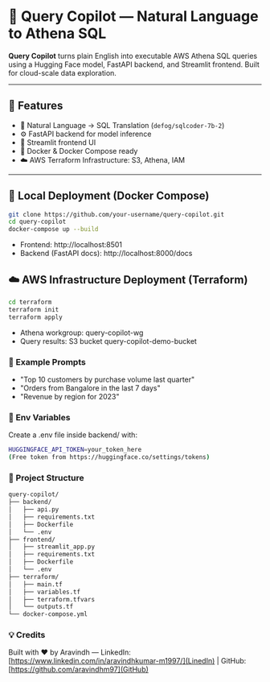 # 🧠 Query Copilot — Natural Language to Athena SQL

**Query Copilot** turns plain English into executable AWS Athena SQL queries using a Hugging Face model, FastAPI backend, and Streamlit frontend. Built for cloud-scale data exploration.

---

## 🚀 Features

- 🧠 Natural Language → SQL Translation (`defog/sqlcoder-7b-2`)
- ⚙️ FastAPI backend for model inference
- 🎨 Streamlit frontend UI
- 🐳 Docker & Docker Compose ready
- ☁️ AWS Terraform Infrastructure: S3, Athena, IAM

---

## 🧪 Local Deployment (Docker Compose)

```bash
git clone https://github.com/your-username/query-copilot.git
cd query-copilot
docker-compose up --build
```

- Frontend: http://localhost:8501
- Backend (FastAPI docs): http://localhost:8000/docs

## ☁️ AWS Infrastructure Deployment (Terraform)
```bash
cd terraform
terraform init
terraform apply
```

- Athena workgroup: query-copilot-wg
- Query results: S3 bucket query-copilot-demo-bucket

### 📝 Example Prompts
- "Top 10 customers by purchase volume last quarter"
- "Orders from Bangalore in the last 7 days"
- "Revenue by region for 2023"

### 🔐 Env Variables
Create a .env file inside backend/ with:
```bash
HUGGINGFACE_API_TOKEN=your_token_here
(Free token from https://huggingface.co/settings/tokens)
```

### 📁 Project Structure
```bash
query-copilot/
├── backend/
│   ├── api.py
│   ├── requirements.txt
│   ├── Dockerfile
│   └── .env
├── frontend/
│   ├── streamlit_app.py
│   ├── requirements.txt
│   ├── Dockerfile
│   └── .env
├── terraform/
│   ├── main.tf
│   ├── variables.tf
│   ├── terraform.tfvars
│   └── outputs.tf
└── docker-compose.yml
```

### 💡 Credits
Built with ❤️ by Aravindh — LinkedIn: [https://www.linkedin.com/in/aravindhkumar-m1997/](LinedIn) | GitHub: [https://github.com/aravindhm97](GitHub)


